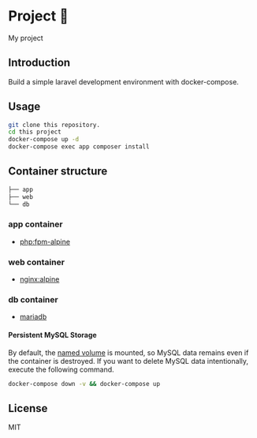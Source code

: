 # Project 🐳
My project

## Introduction

Build a simple laravel development environment with docker-compose.

## Usage

```bash
git clone this repository.
cd this project
docker-compose up -d
docker-compose exec app composer install
```

## Container structure

```bash
├── app
├── web
└── db
```

### app container

- [php:fpm-alpine](https://hub.docker.com/_/php)

### web container

- [nginx:alpine](https://hub.docker.com/_/nginx)

### db container

- [mariadb](https://hub.docker.com/_/mariadb)

#### Persistent MySQL Storage

By default, the [named volume](https://docs.docker.com/compose/compose-file/#volumes) is mounted, so MySQL data remains even if the container is destroyed.
If you want to delete MySQL data intentionally, execute the following command.

```bash
docker-compose down -v && docker-compose up
```
## License
MIT